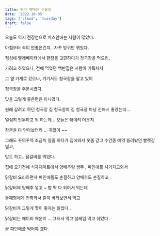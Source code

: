 ```yaml
---
title: 뭔가 애매한 수요일
date: '2022-10-05'
tags: ['cloud', 'tuesday']
draft: false
---
```


오늘도 역시 전장연으로 버스안에는 사람이 많았다.

아침부터 속이 안좋은건지.. 자꾸 방귀만 뀌었다.

점심에 엘레베이터에서 한참을 고민하다가 청국장을 먹으러,

가려고 하였으나, 전에 먹었던 백반집은 사람이 가득차서

그 옆 가게로 갔으나, 거기서도 청국장을 팔고 있어

청국장을 주문시켰다.

맛을 그렇게 좋은편은 아니였다.

원래 갈려고 하던 청국장 집 청국장이 집 청국장 마냥 진해서 좋았는데...

열심히 업무하고 뭐 하는데 .. 오늘은 왜이리 더운지

창문을 다 닫아놨더라 ... 귀찮아 ~~

그래도 꾸역꾸역 조금씩 일좀 하다가 집에와서 옷좀 걷고 수건좀 예약 돌려놨던 빨랫감 널고,

밥도 하고.. 닭갈비를 먹었다.

집에 오기전에 식자재마트에서 양배추랑 쌈무 , 파인애플 사가지고와서

닭갈비 요리하면서 파인애플도 손질하고 양배추도 손질하고

닭갈비에 양배추 넣고 ~ 밥 딱 다 되어서 먹는데

둘째형에게 전화와서 같이 바라보면서 먹고

닭갈비가 그렇게 맛이 좋지는 않았다 .

닭갈비는 왜이리 매운지 ... 그래서 먹고 설레임 먹고 쉬었다 .

곧 파인애플 먹어야 겠다.
